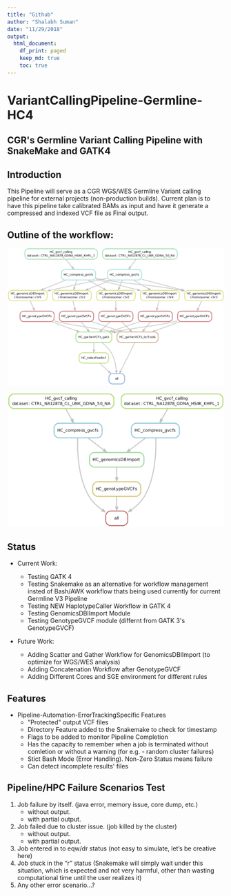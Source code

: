 ```yaml
---
title: "Github"
author: "Shalabh Suman"
date: "11/29/2018"
output:
  html_document:
    df_print: paged
    keep_md: true
    toc: true
---
```


# VariantCallingPipeline-Germline-HC4
## CGR's Germline Variant Calling Pipeline with SnakeMake and GATK4


## Introduction
This Pipeline will serve as a CGR WGS/WES Germline Variant calling pipeline for external projects (non-production builds). Current plan is to have this pipeline take calibrated BAMs as input and have it generate a compressed and indexed VCF file as Final output.

## Outline of the workflow:
![Workflow - Scatter & Gather for WGS/WES](Figures/workflow_scatter_gather_v2.png)

![Workflow - Normal for Small genomic region](Figures/Workflow.png)

## Status

* Current Work:
  + Testing GATK 4
  + Testing Snakemake as an alternative for workflow management insted of Bash/AWK workflow thats being used currently for current Germline V3 Pipeline
  + Testing NEW HaplotypeCaller Workflow in GATK 4
  + Testing GenomicsDBIImport Module
  + Testing GenotypeGVCF module (differnt from GATK 3's GenotypeGVCF)
  
* Future Work:
  + Adding Scatter and Gather Workflow for GenomicsDBIImport (to optimize for WGS/WES analysis)
  + Adding Concatenation Workflow after GenotypeGVCF 
  + Adding Different Cores and SGE environment for different rules
  
## Features
* Pipeline-Automation-ErrorTrackingSpecific Features
  + "Protected" output VCF files
  + Directory Feature added to the Snakemake to check for timestamp
  + Flags to be added to monitor Pipeline Completion
  + Has the capacity to remember  when a job is terminated without comletion or without a warning (for e.g. - random cluster failures)
  + Stict Bash Mode (Error Handling). Non-Zero Status means failure
  + Can detect incomplete results' files
  
## Pipeline/HPC Failure Scenarios Test
  1. Job failure by itself. (java error, memory issue, core dump, etc.)
      + without output.
      + with partial output.
  2. Job failed due to cluster issue. (job killed by the cluster)
      + without output.
      + with partial output.
  3. Job entered in to eqw/dr status (not easy to simulate, let’s be creative here)
  4. Job stuck in the “r” status (Snakemake will simply wait under this situation, which is expected and not very harmful, other than wasting computational time until the user realizes it)   
  5. Any other error scenario…?
  
  
